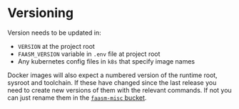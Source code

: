 # Versioning

Version needs to be updated in:

- `VERSION` at the project root
- `FAASM_VERSION` variable in `.env` file at project root
- Any kubernetes config files in `k8s` that specify image names

Docker images will also expect a numbered version of the runtime root, sysroot and toolchain. If these have changed since the last release you need to create new versions of them with the relevant commands. If not you can just rename them in the [`faasm-misc` bucket](https://s3.console.aws.amazon.com/s3/buckets/faasm-misc/?region=eu-west-1&tab=overview).
